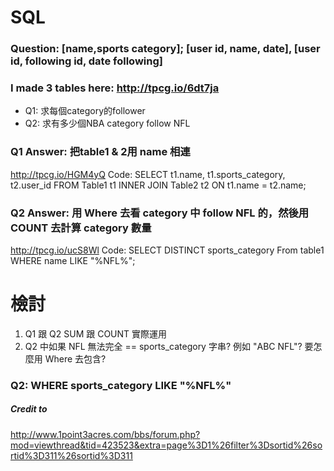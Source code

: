 # SQL
### Question: [name,sports category]; [user id, name, date], [user id, following id, date following]
### I made 3 tables here: http://tpcg.io/6dt7ja

* Q1: 求每個category的follower
* Q2: 求有多少個NBA category follow NFL

### Q1 Answer: 把table1 & 2用 name 相連
http://tpcg.io/HGM4yQ
Code: SELECT t1.name, t1.sports_category, t2.user_id
      FROM Table1 t1
      INNER JOIN Table2 t2 ON t1.name = t2.name;
      
### Q2 Answer: 用 Where 去看 category 中 follow NFL 的，然後用 COUNT 去計算 category 數量
http://tpcg.io/ucS8Wl
Code: SELECT DISTINCT sports_category
      From table1
      WHERE name LIKE "%NFL%";
      
# 檢討
1. Q1 跟 Q2 SUM 跟 COUNT 實際運用
2. Q2 中如果 NFL 無法完全 == sports_category 字串? 例如 "ABC NFL"? 要怎麼用 Where 去包含?
### Q2: WHERE sports_category LIKE "%NFL%"


##### Credit to
http://www.1point3acres.com/bbs/forum.php?mod=viewthread&tid=423523&extra=page%3D1%26filter%3Dsortid%26sortid%3D311%26sortid%3D311
